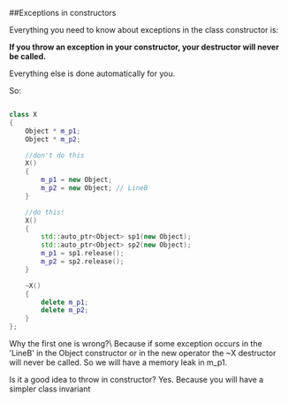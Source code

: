 ##Exceptions in constructors

Everything you need to know about exceptions in the class constructor is:

**If you throw an exception in your constructor, your destructor will never be called.**

Everything else is done automatically for you.

So:

```cpp

class X
{
    Object * m_p1;
    Object * m_p2;

    //don't do this
    X()
    {
        m_p1 = new Object;
        m_p2 = new Object; // LineB
    }

    //do this!
    X()
    {
        std::auto_ptr<Object> sp1(new Object);
        std::auto_ptr<Object> sp2(new Object);
        m_p1 = sp1.release();
        m_p2 = sp2.release();
    }

    ~X()
    {
        delete m_p1;
        delete m_p2;
    }
};
```
Why the first one is wrong?\\
Because if some exception occurs in the 'LineB' in the Object constructor or in the new operator the ~X destructor will never be called.
So we will have a memory leak in m_p1.

Is it a good idea to throw in constructor?
Yes. Because you will have a simpler class invariant
